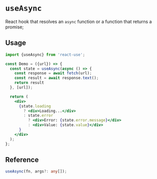# `useAsync`

React hook that resolves an `async` function or a function that returns
a promise;

## Usage

```jsx
import {useAsync} from 'react-use';

const Demo = ({url}) => {
  const state = useAsync(async () => {
    const response = await fetch(url);
    const result = await response.text();
    return result
  }, [url]);

  return (
    <div>
      {state.loading
        ? <div>Loading...</div>
        : state.error
          ? <div>Error: {state.error.message}</div>
          : <div>Value: {state.value}</div>
      }
    </div>
  );
};
```

## Reference
<!-- eslint-skip -->
```ts
useAsync(fn, args?: any[]);
```

